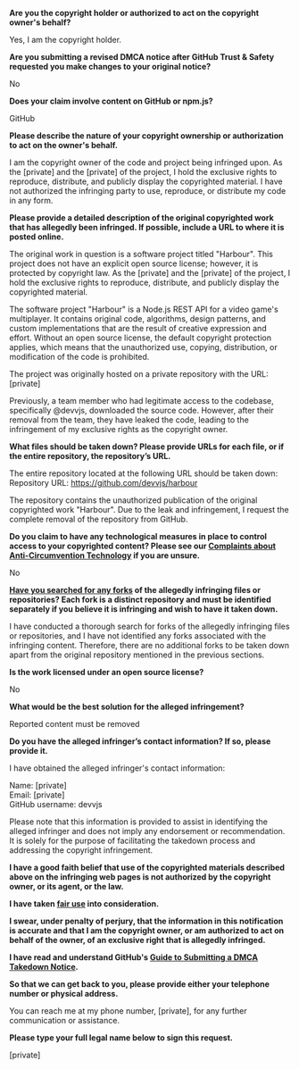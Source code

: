 **Are you the copyright holder or authorized to act on the copyright owner's behalf?**

Yes, I am the copyright holder.

**Are you submitting a revised DMCA notice after GitHub Trust & Safety requested you make changes to your original notice?**

No

**Does your claim involve content on GitHub or npm.js?**

GitHub

**Please describe the nature of your copyright ownership or authorization to act on the owner's behalf.**

I am the copyright owner of the code and project being infringed upon. As the [private] and the [private] of the project, I hold the exclusive rights to reproduce, distribute, and publicly display the copyrighted material. I have not authorized the infringing party to use, reproduce, or distribute my code in any form.

**Please provide a detailed description of the original copyrighted work that has allegedly been infringed. If possible, include a URL to where it is posted online.**

The original work in question is a software project titled "Harbour". This project does not have an explicit open source license; however, it is protected by copyright law. As the [private] and the [private] of the project, I hold the exclusive rights to reproduce, distribute, and publicly display the copyrighted material.

The software project "Harbour" is a Node.js REST API for a video game's multiplayer. It contains original code, algorithms, design patterns, and custom implementations that are the result of creative expression and effort. Without an open source license, the default copyright protection applies, which means that the unauthorized use, copying, distribution, or modification of the code is prohibited.

The project was originally hosted on a private repository with the URL: [private]

Previously, a team member who had legitimate access to the codebase, specifically @devvjs, downloaded the source code. However, after their removal from the team, they have leaked the code, leading to the infringement of my exclusive rights as the copyright owner.

**What files should be taken down? Please provide URLs for each file, or if the entire repository, the repository’s URL.**

The entire repository located at the following URL should be taken down:  
Repository URL: https://github.com/devvjs/harbour

The repository contains the unauthorized publication of the original copyrighted work "Harbour". Due to the leak and infringement, I request the complete removal of the repository from GitHub.

**Do you claim to have any technological measures in place to control access to your copyrighted content? Please see our <a href="https://docs.github.com/articles/guide-to-submitting-a-dmca-takedown-notice#complaints-about-anti-circumvention-technology">Complaints about Anti-Circumvention Technology</a> if you are unsure.**

No

**<a href="https://docs.github.com/articles/dmca-takedown-policy#b-what-about-forks-or-whats-a-fork">Have you searched for any forks</a> of the allegedly infringing files or repositories? Each fork is a distinct repository and must be identified separately if you believe it is infringing and wish to have it taken down.**

I have conducted a thorough search for forks of the allegedly infringing files or repositories, and I have not identified any forks associated with the infringing content. Therefore, there are no additional forks to be taken down apart from the original repository mentioned in the previous sections.

**Is the work licensed under an open source license?**

No

**What would be the best solution for the alleged infringement?**

Reported content must be removed

**Do you have the alleged infringer’s contact information? If so, please provide it.**

I have obtained the alleged infringer's contact information:

Name: [private]  
Email: [private]  
GitHub username: devvjs

Please note that this information is provided to assist in identifying the alleged infringer and does not imply any endorsement or recommendation. It is solely for the purpose of facilitating the takedown process and addressing the copyright infringement.

**I have a good faith belief that use of the copyrighted materials described above on the infringing web pages is not authorized by the copyright owner, or its agent, or the law.**

**I have taken <a href="https://www.lumendatabase.org/topics/22">fair use</a> into consideration.**

**I swear, under penalty of perjury, that the information in this notification is accurate and that I am the copyright owner, or am authorized to act on behalf of the owner, of an exclusive right that is allegedly infringed.**

**I have read and understand GitHub's <a href="https://docs.github.com/articles/guide-to-submitting-a-dmca-takedown-notice/">Guide to Submitting a DMCA Takedown Notice</a>.**

**So that we can get back to you, please provide either your telephone number or physical address.**

You can reach me at my phone number, [private], for any further communication or assistance.

**Please type your full legal name below to sign this request.**

[private]
